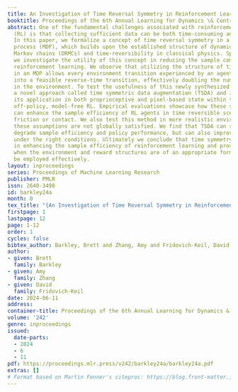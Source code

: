 ```yaml
---
title: An Investigation of Time Reversal Symmetry in Reinforcement Learning
booktitle: Proceedings of the 6th Annual Learning for Dynamics \& Control Conference
abstract: One of the fundamental challenges associated with reinforcement learning
  (RL) is that collecting sufficient data can be both time-consuming and expensive.
  In this paper, we formalize a concept of time reversal symmetry in a Markov decision
  process (MDP), which builds upon the established structure of dynamically reversible
  Markov chains (DRMCs) and time-reversibility in classical physics. Specifically,
  we investigate the utility of this concept in reducing the sample complexity of
  reinforcement learning. We observe that utilizing the structure of time reversal
  in an MDP allows every environment transition experienced by an agent to be transformed
  into a feasible reverse-time transition, effectively doubling the number of experiences
  in the environment. To test the usefulness of this newly synthesized data, we develop
  a novel approach called time symmetric data augmentation (TSDA) and investigate
  its application in both proprioceptive and pixel-based state within the realm of
  off-policy, model-free RL. Empirical evaluations showcase how these synthetic transitions
  can enhance the sample efficiency of RL agents in time reversible scenarios without
  friction or contact. We also test this method in more realistic environments where
  these assumptions are not globally satisfied. We find that TSDA can significantly
  degrade sample efficiency and policy performance, but can also improve sample efficiency
  under the right conditions. Ultimately we conclude that time symmetry shows promise
  in enhancing the sample efficiency of reinforcement learning and provide guidance
  when the environment and reward structures are of an appropriate form for TSDA to
  be employed effectively.
layout: inproceedings
series: Proceedings of Machine Learning Research
publisher: PMLR
issn: 2640-3498
id: barkley24a
month: 0
tex_title: "{An Investigation of Time Reversal Symmetry in Reinforcement Learning}"
firstpage: 1
lastpage: 12
page: 1-12
order: 1
cycles: false
bibtex_author: Barkley, Brett and Zhang, Amy and Fridovich-Keil, David
author:
- given: Brett
  family: Barkley
- given: Amy
  family: Zhang
- given: David
  family: Fridovich-Keil
date: 2024-06-11
address:
container-title: Proceedings of the 6th Annual Learning for Dynamics & Control Conference
volume: '242'
genre: inproceedings
issued:
  date-parts:
  - 2024
  - 6
  - 11
pdf: https://proceedings.mlr.press/v242/barkley24a/barkley24a.pdf
extras: []
# Format based on Martin Fenner's citeproc: https://blog.front-matter.io/posts/citeproc-yaml-for-bibliographies/
---
```

